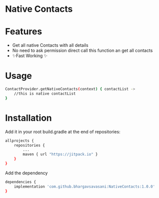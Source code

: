 # Native Contacts


**Features**
=============
* Get all native Contacts with all details
* No need to ask permission direct call this function an get all contacts
* ✨Fast Working ✨

**Usage**
=============
```sh
ContactProvider.getNativeContacts(context) { contactList ->
    //this is native contactList
}
```

**Installation**
=============
Add it in your root build.gradle at the end of repositories:

```sh
allprojects {
    repositories {
        ...
        maven { url "https://jitpack.io" }
    }
}
```

Add the dependency
```sh
dependencies {
    implementation 'com.github.bhargavsavasani:NativeContacts:1.0.0'
}
```
